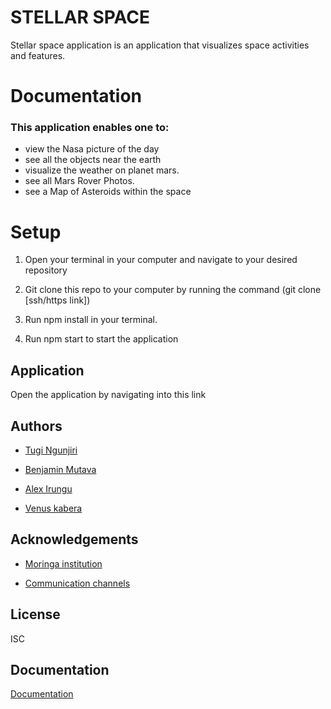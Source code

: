 
# STELLAR SPACE

Stellar space application is an application that visualizes space activities and features.

# Documentation
### This application enables one to:
-  view the Nasa picture of the day
-  see all the objects near the earth
-  visualize the weather on planet mars.
-  see all Mars Rover Photos.
-  see a Map of Asteroids within the space



# Setup

1) Open your terminal in your computer and navigate to your desired repository

3) Git clone this repo to your computer by running the command (git clone [ssh/https link])

2) Run npm install in your terminal.

3) Run npm start to start the application

## Application

Open the application by navigating into this link








## Authors

- [Tugi Ngunjiri](https://github.com/Tugi-Ngunjiri)

- [Benjamin Mutava](https://github.com/Benjah7)

- [Alex Irungu](https://github.com/AlexIrungu)

- [Venus kabera](https://github.com/venus714)


## Acknowledgements

 - [Moringa institution](https://morigaschool.com/courses/software-engineering-course-online/?gclid=EAIaIQobChMIhITYvvHJ-wIVA_Z3Ch3w1AafEAAYASAAEgI2IfD_BwE)
 
 - [Communication channels](https://app.slack.com/client/T0101L740P4/D04C40BEAG2)
 
## License
ISC




## Documentation

[Documentation](https://linktodocumentation)

